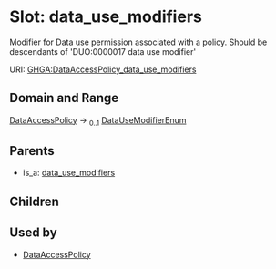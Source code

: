 
# Slot: data_use_modifiers


Modifier for Data use permission associated with a policy. Should be descendants of 'DUO:0000017 data use modifier'

URI: [GHGA:DataAccessPolicy_data_use_modifiers](https://w3id.org/GHGA/DataAccessPolicy_data_use_modifiers)


## Domain and Range

[DataAccessPolicy](DataAccessPolicy.md) &#8594;  <sub>0..1</sub> [DataUseModifierEnum](DataUseModifierEnum.md)

## Parents

 *  is_a: [data_use_modifiers](data_use_modifiers.md)

## Children


## Used by

 * [DataAccessPolicy](DataAccessPolicy.md)
